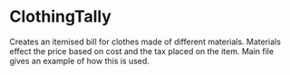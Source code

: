 # ClothingTally
Creates an itemised bill for clothes made of different materials. Materials effect the price based on cost and the tax placed on the item. Main file gives an example of how this is used.
